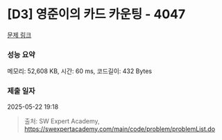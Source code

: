 # [D3] 영준이의 카드 카운팅 - 4047 

[문제 링크](https://swexpertacademy.com/main/code/problem/problemDetail.do?contestProbId=AWIsY84KEPMDFAWN) 

### 성능 요약

메모리: 52,608 KB, 시간: 60 ms, 코드길이: 432 Bytes

### 제출 일자

2025-05-22 19:18



> 출처: SW Expert Academy, https://swexpertacademy.com/main/code/problem/problemList.do